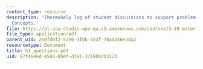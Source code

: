 ```yaml
---
content_type: resource
description: 'Thermohelp log of student discussions to support problem sets: Thermodynamic
  Concepts.'
file: https://ol-ocw-studio-app-qa.s3.amazonaws.com/courses/3-20-materials-at-equilibrium-sma-5111-fall-2003/87f46e6d45048befd1913719d8d0312b_h1_questions.pdf
file_type: application/pdf
parent_uid: 280fd0f2-5ae6-3f0b-3a3f-78ada56eada2
resourcetype: Document
title: h1_questions.pdf
uid: 87f46e6d-4504-8bef-d191-3719d8d0312b
---
```

